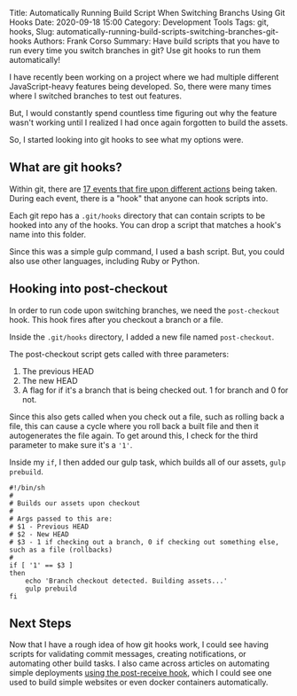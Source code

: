 Title: Automatically Running Build Script When Switching Branchs Using Git Hooks
Date: 2020-09-18 15:00
Category: Development Tools
Tags: git, hooks, 
Slug: automatically-running-build-scripts-switching-branches-git-hooks
Authors: Frank Corso
Summary: Have build scripts that you have to run every time you switch branches in git? Use git hooks to run them automatically!

I have recently been working on a project where we had multiple different JavaScript-heavy features being developed. So, there were many times where I switched branches to test out features.

But, I would constantly spend countless time figuring out why the feature wasn't working until I realized I had once again forgotten to build the assets.

So, I started looking into git hooks to see what my options were.

## What are git hooks?
Within git, there are [17 events that fire upon different actions](https://www.git-scm.com/docs/githooks#_post_checkout) being taken. During each event, there is a "hook" that anyone can hook scripts into.

Each git repo has a `.git/hooks` directory that can contain scripts to be hooked into any of the hooks. You can drop a script that matches a hook's name into this folder.

Since this was a simple gulp command, I used a bash script. But, you could also use other languages, including Ruby or Python.

## Hooking into post-checkout
In order to run code upon switching branches, we need the `post-checkout` hook. This hook fires after you checkout a branch or a file.

Inside the `.git/hooks` directory, I added a new file named `post-checkout`.

The post-checkout script gets called with three parameters:
1. The previous HEAD
2. The new HEAD
3. A flag for if it's a branch that is being checked out. 1 for branch and 0 for not.

Since this also gets called when you check out a file, such as rolling back a file, this can cause a cycle where you roll back a built file and then it autogenerates the file again. To get around this, I check for the third parameter to make sure it's a `'1'`.

Inside my `if`, I then added our gulp task, which builds all of our assets, `gulp prebuild`.

```
#!/bin/sh
#
# Builds our assets upon checkout
#
# Args passed to this are:
# $1 - Previous HEAD
# $2 - New HEAD
# $3 - 1 if checking out a branch, 0 if checking out something else, such as a file (rollbacks)
#
if [ '1' == $3 ]
then
    echo 'Branch checkout detected. Building assets...'
    gulp prebuild
fi
```

## Next Steps
Now that I have a rough idea of how git hooks work, I could see having scripts for validating commit messages, creating notifications, or automating other build tasks. I also came across articles on automating simple deployments [using the post-receive hook](https://www.digitalocean.com/community/tutorials/how-to-use-git-hooks-to-automate-development-and-deployment-tasks), which I could see one used to build simple websites or even docker containers automatically.